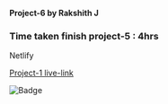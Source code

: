**Project-6 by Rakshith J**

### Time taken finish project-5 : 4hrs

Netlify

[Project-1 live-link](https://live-class-project-6-rj.netlify.app/)

![Badge](https://img.shields.io/badge/Project--6-Live-brightgreen)
